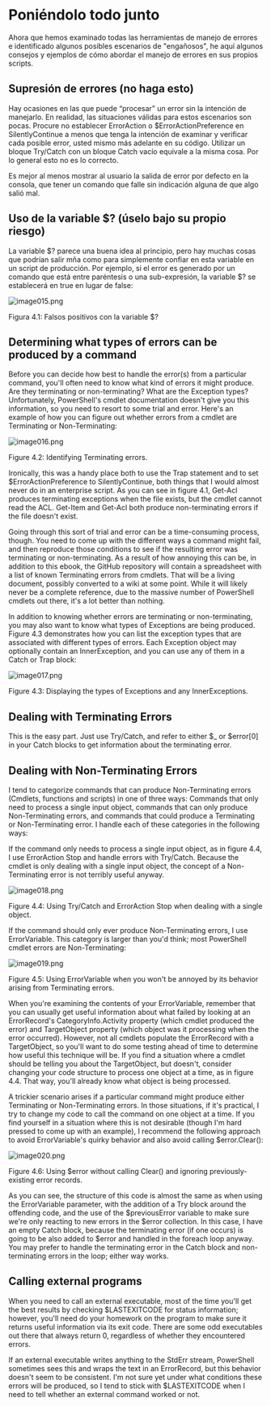 # Poniéndolo todo junto
Ahora que hemos examinado todas las herramientas de manejo de errores e identificado algunos posibles escenarios de "engañosos", he aquí algunos consejos y ejemplos de cómo abordar el manejo de errores en sus propios scripts.

## Supresión de errores (no haga esto)

Hay ocasiones en las que puede “procesar” un error sin la intención de manejarlo. En realidad, las situaciones válidas para estos escenarios son pocas. Procure no establecer ErrorAction o $ErrorActionPreference  en SilentlyContinue a menos que tenga la intención de examinar y verificar cada posible error, usted mismo más adelante en su código. Utilizar un bloque Try/Catch con un bloque Catch vacío equivale a la misma cosa. Por lo general esto no es lo correcto.

Es mejor al menos mostrar al usuario la salida de error por defecto en la consola, que tener un comando que falle sin indicación alguna de que algo salió mal.

## Uso de la variable $? (úselo bajo su propio riesgo)

La variable $? parece una buena idea al principio, pero hay muchas cosas que podrían salir mña como para simplemente confiar en esta variable en un script de producción. Por ejemplo, si el error es generado por un comando que está entre paréntesis o una sub-expresión, la variable $? se establecerá en true en lugar de false:

![image015.png](images/image015.png)

Figura 4.1: Falsos positivos con la variable $?

## Determining what types of errors can be produced by a command

Before you can decide how best to handle the error(s) from a particular command, you'll often need to know what kind of errors it might produce. Are they terminating or non-terminating? What are the Exception types? Unfortunately, PowerShell's cmdlet documentation doesn't give you this information, so you need to resort to some trial and error. Here's an example of how you can figure out whether errors from a cmdlet are Terminating or Non-Terminating:

![image016.png](images/image016.png)

Figure 4.2: Identifying Terminating errors.

Ironically, this was a handy place both to use the Trap statement and to set $ErrorActionPreference to SilentlyContinue, both things that I would almost never do in an enterprise script. As you can see in figure 4.1, Get-Acl produces terminating exceptions when the file exists, but the cmdlet cannot read the ACL. Get-Item and Get-Acl both produce non-terminating errors if the file doesn't exist.

Going through this sort of trial and error can be a time-consuming process, though. You need to come up with the different ways a command might fail, and then reproduce those conditions to see if the resulting error was terminating or non-terminating. As a result of how annoying this can be, in addition to this ebook, the GitHub repository will contain a spreadsheet with a list of known Terminating errors from cmdlets. That will be a living document, possibly converted to a wiki at some point. While it will likely never be a complete reference, due to the massive number of PowerShell cmdlets out there, it's a lot better than nothing.

In addition to knowing whether errors are terminating or non-terminating, you may also want to know what types of Exceptions are being produced. Figure 4.3 demonstrates how you can list the exception types that are associated with different types of errors. Each Exception object may optionally contain an InnerException, and you can use any of them in a Catch or Trap block:

![image017.png](images/image017.png)

Figure 4.3: Displaying the types of Exceptions and any InnerExceptions.

## Dealing with Terminating Errors

This is the easy part. Just use Try/Catch, and refer to either $\_ or $error[0] in your Catch blocks to get information about the terminating error.

## Dealing with Non-Terminating Errors

I tend to categorize commands that can produce Non-Terminating errors (Cmdlets, functions and scripts) in one of three ways: Commands that only need to process a single input object, commands that can only produce Non-Terminating errors, and commands that could produce a Terminating or Non-Terminating error. I handle each of these categories in the following ways:

If the command only needs to process a single input object, as in figure 4.4, I use ErrorAction Stop and handle errors with Try/Catch. Because the cmdlet is only dealing with a single input object, the concept of a Non-Terminating error is not terribly useful anyway.

![image018.png](images/image018.png)

Figure 4.4: Using Try/Catch and ErrorAction Stop when dealing with a single object.

If the command should only ever produce Non-Terminating errors, I use ErrorVariable. This category is larger than you'd think; most PowerShell cmdlet errors are Non-Terminating:

![image019.png](images/image019.png)

Figure 4.5: Using ErrorVariable when you won't be annoyed by its behavior arising from Terminating errors.

When you're examining the contents of your ErrorVariable, remember that you can usually get useful information about what failed by looking at an ErrorRecord's CategoryInfo.Activity property (which cmdlet produced the error) and TargetObject property (which object was it processing when the error occurred). However, not all cmdlets populate the ErrorRecord with a TargetObject, so you'll want to do some testing ahead of time to determine how useful this technique will be. If you find a situation where a cmdlet should be telling you about the TargetObject, but doesn't, consider changing your code structure to process one object at a time, as in figure 4.4. That way, you'll already know what object is being processed.

A trickier scenario arises if a particular command might produce either Terminating or Non-Terminating errors. In those situations, if it's practical, I try to change my code to call the command on one object at a time. If you find yourself in a situation where this is not desirable (though I'm hard pressed to come up with an example), I recommend the following approach to avoid ErrorVariable's quirky behavior and also avoid calling $error.Clear():

![image020.png](images/image020.png)

Figure 4.6: Using $error without calling Clear() and ignoring previously-existing error records.

As you can see, the structure of this code is almost the same as when using the ErrorVariable parameter, with the addition of a Try block around the offending code, and the use of the $previousError variable to make sure we're only reacting to new errors in the $error collection. In this case, I have an empty Catch block, because the terminating error (if one occurs) is going to be also added to $error and handled in the foreach loop anyway. You may prefer to handle the terminating error in the Catch block and non-terminating errors in the loop; either way works.

## Calling external programs

When you need to call an external executable, most of the time you'll get the best results by checking $LASTEXITCODE for status information; however, you'll need do your homework on the program to make sure it returns useful information via its exit code. There are some odd executables out there that always return 0, regardless of whether they encountered errors.

If an external executable writes anything to the StdErr stream, PowerShell sometimes sees this and wraps the text in an ErrorRecord, but this behavior doesn't seem to be consistent. I'm not sure yet under what conditions these errors will be produced, so I tend to stick with $LASTEXITCODE when I need to tell whether an external command worked or not.

